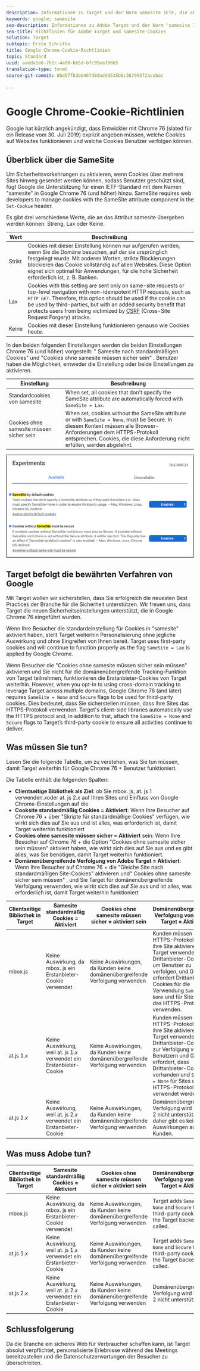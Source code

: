 ```yaml
---
description: Informationen zu Target und der Norm samesite IETF, die ab Google Chrome Version 76 verwendet werden.
keywords: google; samesite
seo-description: Informationen zu Adobe Target und der Norm "samesite IETF" , die mit Google Chrome Version 76 eingeführt wurden.
seo-title: Richtlinien für Adobe Target und samesite-Cookies
solution: Target
subtopic: Erste Schritte
title: Google Chrome-Cookie-Richtlinien
topic: Standard
uuid: aaeda1e6-7b2c-4a00-b65d-bfc95ea796b5
translation-type: tm+mt
source-git-commit: 8bd57fb3bb467d8dae50535b6c367995f2acabac

---
```



# Google Chrome-Cookie-Richtlinien

Google hat kürzlich angekündigt, dass Entwickler mit Chrome 76 (slated für ein Release vom 30. Juli 2019) explizit angeben müssen, welche Cookies auf Websites funktionieren und welche Cookies Benutzer verfolgen können.

## Überblick über die SameSite

Um Sicherheitsvorkehrungen zu aktivieren, wenn Cookies über mehrere Sites hinweg gesendet werden können, sodass Benutzer geschützt sind, fügt Google die Unterstützung für einen IETF-Standard mit dem Namen &quot;samesite&quot; in Google Chrome 76 (und höher) hinzu. SameSite requires web developers to manage cookies with the SameSite attribute component in the `Set-Cookie` header.

Es gibt drei verschiedene Werte, die an das Attribut samesite übergeben werden können: Streng, Lax oder Keine.

| Wert | Beschreibung |
| --- | --- |
| Strikt | Cookies mit dieser Einstellung können nur aufgerufen werden, wenn Sie die Domäne besuchen, auf der sie ursprünglich festgelegt wurde. Mit anderen Worten, strikte Blockierungen blockieren das Cookie vollständig auf allen Websites. Diese Option eignet sich optimal für Anwendungen, für die hohe Sicherheit erforderlich ist, z. B. Banken. |
| Lax | Cookies with this setting are sent only on same-site requests or top-level navigation with non-idempotent HTTP requests, such as `HTTP GET`. Therefore, this option should be used if the cookie can be used by third-parties, but with an added security benefit that protects users from being victimized by [CSRF](https://en.wikipedia.org/wiki/Cross-site_request_forgery) (Cross-Site Request Forgery) attacks. |
| Keine | Cookies mit dieser Einstellung funktionieren genauso wie Cookies heute. |

In den beiden folgenden Einstellungen werden die beiden Einstellungen Chrome 76 (und höher) vorgestellt: &quot; Samesite nach standardmäßigen Cookies&quot; und &quot;Cookies ohne samesite müssen sicher sein&quot; . Benutzer haben die Möglichkeit, entweder die Einstellung oder beide Einstellungen zu aktivieren.

| Einstellung | Beschreibung |
| --- | --- |
| Standardcookies von samesite | When set, all cookies that don&#39;t specify the SameSite attribute are automatically forced with `SameSite = Lax`. |
| Cookies ohne samesite müssen sicher sein | When set, cookies without the SameSite attribute or with `SameSite = None`, must be Secure. In diesem Kontext müssen alle Browser-Anforderungen dem HTTPS-Protokoll entsprechen. Cookies, die diese Anforderung nicht erfüllen, werden abgelehnt. |

![Samesite-Einstellungsseite](/help/c-implementing-target/c-considerations-before-you-implement-target/assets/samesite.png)

## Target befolgt die bewährten Verfahren von Google

Mit Target wollen wir sicherstellen, dass Sie erfolgreich die neuesten Best Practices der Branche für die Sicherheit unterstützen. Wir freuen uns, dass Target die neuen Sicherheitseinstellungen unterstützt, die in Google Chrome 76 eingeführt wurden.

Wenn Ihre Besucher die standardeinstellung für Cookies in &quot;samesite&quot; aktiviert haben, stellt Target weiterhin Personalisierung ohne jegliche Auswirkung und ohne Eingreifen von Ihnen bereit. Target uses first-party cookies and will continue to function properly as the flag `SameSite = Lax` is applied by Google Chrome.

Wenn Besucher die &quot;Cookies ohne samesite müssen sicher sein müssen&quot; aktivieren und Sie nicht für die domänenübergreifende Tracking-Funktion von Target teilnehmen, funktionieren die Erstanbieter-Cookies von Target weiterhin. However, when you opt-in to using cross-domain tracking to leverage Target across multiple domains, Google Chrome 76 (and later) requires `SameSite = None` and `Secure` flags to be used for third-party cookies. Dies bedeutet, dass Sie sicherstellen müssen, dass Ihre Sites das HTTPS-Protokoll verwenden. Target&#39;s client-side libraries automatically use the HTTPS protocol and, in addition to that, attach the `SameSite = None` and `Secure` flags to Target’s third-party cookie to ensure all activities continue to deliver.

## Was müssen Sie tun?

Lesen Sie die folgende Tabelle, um zu verstehen, was Sie tun müssen, damit Target weiterhin für Google Chrome 76 + Benutzer funktioniert.

Die Tabelle enthält die folgenden Spalten:

* **Clientseitige Bibliothek als Ziel**: ob Sie mbox. js, at. js 1 verwenden.*x*oder at. js 2.*x* auf Ihren Sites und Einfluss von Google Chrome-Einstellungen auf die
* **Cooksite standardmäßig Cookies = Aktiviert**: Wenn Ihre Besucher auf Chrome 76 + über &quot;Skripte für standardmäßige Cookies&quot; verfügen, wie wirkt sich dies auf Sie aus und ist alles, was erforderlich ist, damit Target weiterhin funktioniert
* **Cookies ohne samesite müssen sicher = Aktiviert** sein: Wenn Ihre Besucher auf Chrome 76 + die Option &quot;Cookies ohne samesite sicher sein müssen&quot; aktiviert haben, wie wirkt sich dies auf Sie aus und es gibt alles, was Sie benötigen, damit Target weiterhin funktioniert.
* **Domänenübergreifende Verfolgung von Adobe Target = Aktiviert**: Wenn Ihre Besucher auf Chrome 76 + die &quot;Gleiche Site nach standardmäßigen Site-Cookies&quot; aktivieren und&quot; Cookies ohne samesite sicher sein müssen&quot; , und Sie Target für domänenübergreifende Verfolgung verwenden, wie wirkt sich dies auf Sie aus und ist alles, was erforderlich ist, damit Target weiterhin funktioniert

| Clientseitige Bibliothek in Target | Samesite standardmäßig Cookies = Aktiviert | Cookies ohne samesite müssen sicher = aktiviert sein | Domänenübergreifende Verfolgung von Adobe Target = Aktiviert |
| --- | --- | --- | --- |
| mbox.js | Keine Auswirkung, da mbox. js ein Erstanbieter-Cookie verwendet | Keine Auswirkungen, da Kunden keine domänenübergreifende Verfolgung verwenden | Kunden müssen das HTTPS-Protokoll für ihre Site aktivieren.<br>Target verwendet ein Drittanbieter-Cookie, um Benutzer zu verfolgen, und Google erfordert Drittanbieter-Cookies für die Verwendung `SameSite = None` und für Sites, die das HTTPS-Protokoll verwenden. |
| at.js 1.*x* | Keine Auswirkung, weil at. js 1.*x* verwendet ein Erstanbieter-Cookie | Keine Auswirkungen, da Kunden keine domänenübergreifende Verfolgung verwenden | Kunden müssen das HTTPS-Protokoll für ihre Site aktivieren.<br>Target verwendet ein Drittanbieter-Cookie zur Verfolgung von Benutzern und Google erfordert, dass Drittanbieter-Cookies vorhanden und `SameSite = None` für Sites das HTTPS-Protokoll verwendet werden. |
| at.js 2.*x* | Keine Auswirkung, weil at. js 2.*x* verwendet ein Erstanbieter-Cookie | Keine Auswirkungen, da Kunden keine domänenübergreifende Verfolgung verwenden | Domänenübergreifende Verfolgung wird in at. js 2 nicht unterstützt.*x* und daher gibt es keine Auswirkungen auf Kunden. |

## Was muss Adobe tun?

| Clientseitige Bibliothek in Target | Samesite standardmäßig Cookies = Aktiviert | Cookies ohne samesite müssen sicher = aktiviert sein | Domänenübergreifende Verfolgung von Adobe Target = Aktiviert |
| --- | --- | --- | --- |
| mbox.js | Keine Auswirkung, da mbox. js ein Erstanbieter-Cookie verwendet | Keine Auswirkungen, da Kunden keine domänenübergreifende Verfolgung verwenden | Target adds `SameSite = None` and `Secure` flag to third-party cookie when the Target backend is called. |
| at.js 1.*x* | Keine Auswirkung, weil at. js 1.*x* verwendet ein Erstanbieter-Cookie | Keine Auswirkungen, da Kunden keine domänenübergreifende Verfolgung verwenden | Target adds `SameSite = None` and `Secure` flag to third-party cookie when the Target backend is called. |
| at.js 2.*x* | Keine Auswirkung, weil at. js 2.*x* verwendet ein Erstanbieter-Cookie | Keine Auswirkungen, da Kunden keine domänenübergreifende Verfolgung verwenden | Domänenübergreifende Verfolgung wird in at. js 2 nicht unterstützt.*x* |

## Schlussfolgerung

Da die Branche ein sicheres Web für Verbraucher schaffen kann, ist Target absolut verpflichtet, personalisierte Erlebnisse während des Meetings bereitzustellen und die Datenschutzerwartungen der Besucher zu überschreiten.
